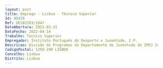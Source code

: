 ```yaml
--- 
layout: post
title: Emprego - Lisboa - Técnico Superior
Id: 95478
Ref: OE202203/1047
DataAbertura: 2022-03-31
DataFecho: 2022-04-14
Trabalho: Técnico Superior
Empregador: Instituto Português do Desporto e Juventude, I.P.
Descricao: Divisão de Programas do Departamento de Juventude do IPDJ Intervir na conceção, organização, desenvolvimento e avaliação de projetos, programas e atividades com e para jovens, gerir programas, projetos e iniciativas na área da Juventude, designadamente no domínio do empreendedorismo, com conhecimento na gestão de fundos comunitários, elaboração de regulamentos, contratação pública.
CodigoPostal: 1250-190 LISBOA
Concelho: Lisboa
Distrito: Lisboa
--- 
```

